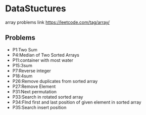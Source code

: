 # DataStuctures
array problems link https://leetcode.com/tag/array/



## Problems
* P1:Two Sum
* P4:Median of Two Sorted Arrays
* P11:container with most water
* P15:3sum
* P7:Reverse integer
* P18:4sum
* P26:Remove duplicates from sorted array
* P27:Remove Element
* P31:Next permutation
* P33:Search in rotated sorted array
* P34:FInd first and last position of given element in sorted array
* P35:Search insert position